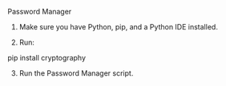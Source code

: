 Password Manager

1. Make sure you have Python, pip, and a Python IDE installed.


2. Run:

pip install cryptography


3. Run the Password Manager script.
